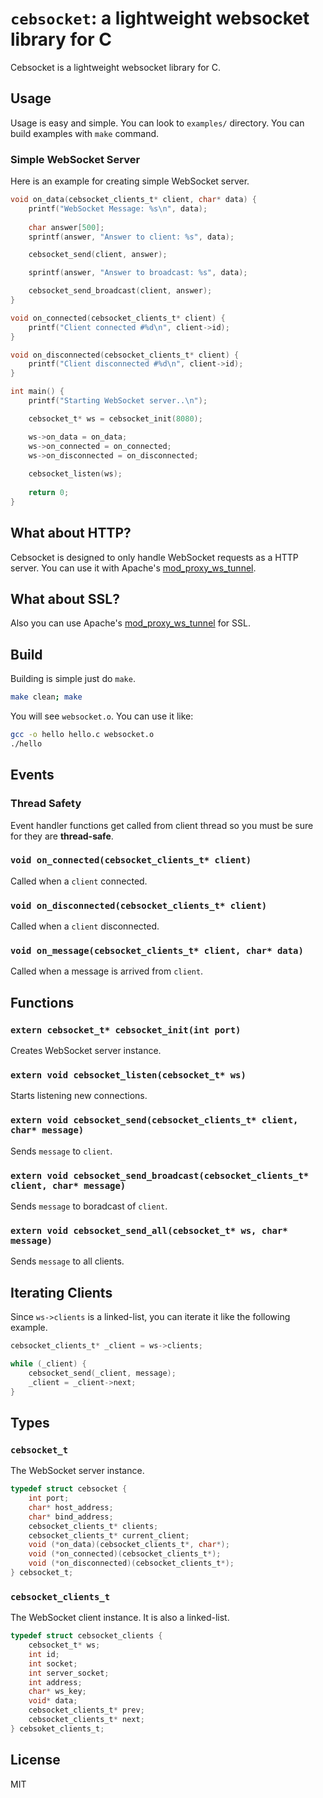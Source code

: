 # `cebsocket`: a lightweight websocket library for C
Cebsocket is a lightweight websocket library for C.

## Usage
Usage is easy and simple. You can look to `examples/` directory. You can build examples with `make` command.

### Simple WebSocket Server
Here is an example for creating simple WebSocket server.

```C
void on_data(cebsocket_clients_t* client, char* data) {
    printf("WebSocket Message: %s\n", data);
    
    char answer[500];
    sprintf(answer, "Answer to client: %s", data);

    cebsocket_send(client, answer);

    sprintf(answer, "Answer to broadcast: %s", data);

    cebsocket_send_broadcast(client, answer);
}

void on_connected(cebsocket_clients_t* client) {
    printf("Client connected #%d\n", client->id);
}

void on_disconnected(cebsocket_clients_t* client) {
    printf("Client disconnected #%d\n", client->id);
}

int main() {
    printf("Starting WebSocket server..\n");

    cebsocket_t* ws = cebsocket_init(8080);

    ws->on_data = on_data;
    ws->on_connected = on_connected;
    ws->on_disconnected = on_disconnected;
    
    cebsocket_listen(ws);
    
    return 0;
}
```

## What about HTTP?
Cebsocket is designed to only handle WebSocket requests as a HTTP server. You can use it with Apache's [mod_proxy_ws_tunnel](https://httpd.apache.org/docs/current/mod/mod_proxy_wstunnel.html).

## What about SSL?
Also you can use Apache's [mod_proxy_ws_tunnel](https://httpd.apache.org/docs/current/mod/mod_proxy_wstunnel.html) for SSL.

## Build
Building is simple just do `make`.

```bash
make clean; make
```

You will see `websocket.o`. You can use it like:

```bash
gcc -o hello hello.c websocket.o
./hello
```

## Events
### Thread Safety
Event handler functions get called from client thread so you must be sure for they are **thread-safe**.

### `void on_connected(cebsocket_clients_t* client)`
Called when a `client` connected.

### `void on_disconnected(cebsocket_clients_t* client)`
Called when a `client` disconnected.

### `void on_message(cebsocket_clients_t* client, char* data)`
Called when a message is arrived from `client`.

## Functions
### `extern cebsocket_t* cebsocket_init(int port)`
Creates WebSocket server instance.

### `extern void cebsocket_listen(cebsocket_t* ws)`
Starts listening new connections.

### `extern void cebsocket_send(cebsocket_clients_t* client, char* message)`
Sends `message` to `client`.

### `extern void cebsocket_send_broadcast(cebsocket_clients_t* client, char* message)`
Sends `message` to boradcast of `client`.

### `extern void cebsocket_send_all(cebsocket_t* ws, char* message)`
Sends `message` to all clients.

## Iterating Clients
Since `ws->clients` is a linked-list, you can iterate it like the following example.

```c
cebsocket_clients_t* _client = ws->clients;

while (_client) {
    cebsocket_send(_client, message);
    _client = _client->next;
}
```

## Types
### `cebsocket_t`
The WebSocket server instance.

```C
typedef struct cebsocket {
    int port;
    char* host_address;
    char* bind_address;
    cebsocket_clients_t* clients;
    cebsocket_clients_t* current_client;
    void (*on_data)(cebsocket_clients_t*, char*);
    void (*on_connected)(cebsocket_clients_t*);
    void (*on_disconnected)(cebsocket_clients_t*);
} cebsocket_t;
```

### `cebsocket_clients_t`
The WebSocket client instance. It is also a linked-list.

```C
typedef struct cebsocket_clients {
    cebsocket_t* ws;
    int id;
    int socket;
    int server_socket;
    int address;
    char* ws_key;
    void* data;
    cebsocket_clients_t* prev;
    cebsocket_clients_t* next;
} cebsoket_clients_t;
```

## License
MIT
